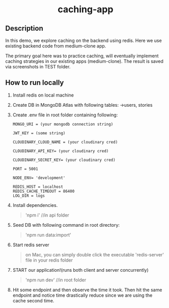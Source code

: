 <h1 align="center">caching-app</h1>

## Description

In this demo, we explore caching on the backend using redis. Here we use existing backend code from medium-clone app.
<br>

The primary goal here was to practice caching, will eventually implement caching strategies in our existing apps (medium-clone). The result is saved via screenshots in TEST folder.

## How to run locally

1.  Install redis on local machine

2.  Create DB in MongoDB Atlas with following tables:
    ->users, stories

3.  Create .env file in root folder containing following:

        MONGO_URI = (your mongodb connection string)

        JWT_KEY = (some string)

        CLOUDINARY_CLOUD_NAME = (your cloudinary cred)

        CLOUDINARY_API_KEY= (your cloudinary cred)

        CLOUDINARY_SECRET_KEY= (your cloudinary cred)

        PORT = 5001

        NODE_ENV= 'development'

        REDIS_HOST = localhost
        REDIS_CACHE_TIMEOUT = 86400
        LOG_DIR = logs

4.  Install dependencies.

    > 'npm i' //in api folder

5.  Seed DB with following command in root directory:

    > 'npm run data:import'
    > &nbsp;

6.  Start redis server
      >on Mac, you can simply double click the executable 'redis-server' file in your redis folder

7.  START our application!(runs both client and server concurrently)

    > 'npm run dev' //in root folder

8. Hit some endpoint and then observe the time it took. Then hit the same endpoint and notice time drastically reduce since we are using the cache second time. 